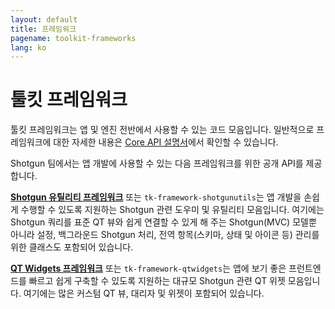 ```yaml
---
layout: default
title: 프레임워크
pagename: toolkit-frameworks
lang: ko
---
```


# 툴킷 프레임워크

툴킷 프레임워크는 앱 및 엔진 전반에서 사용할 수 있는 코드 모음입니다. 일반적으로 프레임워크에 대한 자세한 내용은 [Core API 설명서](https://developer.shotgunsoftware.com/tk-core/platform.html#frameworks)에서 확인할 수 있습니다.

Shotgun 팀에서는 앱 개발에 사용할 수 있는 다음 프레임워크를 위한 공개 API를 제공합니다.

[**Shotgun 유틸리티 프레임워크**](https://developer.shotgunsoftware.com/tk-framework-qtwidgets/) 또는 `tk-framework-shotgunutils`는 앱 개발을 손쉽게 수행할 수 있도록 지원하는 Shotgun 관련 도우미 및 유틸리티 모음입니다. 여기에는 Shotgun 쿼리를 표준 QT 뷰와 쉽게 연결할 수 있게 해 주는 Shotgun(MVC) 모델뿐 아니라 설정, 백그라운드 Shotgun 처리, 전역 항목(스키마, 상태 및 아이콘 등) 관리를 위한 클래스도 포함되어 있습니다.

[**QT Widgets 프레임워크**](https://developer.shotgunsoftware.com/tk-framework-shotgunutils/) 또는 `tk-framework-qtwidgets`는 앱에 보기 좋은 프런트엔드를 빠르고 쉽게 구축할 수 있도록 지원하는 대규모 Shotgun 관련 QT 위젯 모음입니다. 여기에는 많은 커스텀 QT 뷰, 대리자 및 위젯이 포함되어 있습니다.
